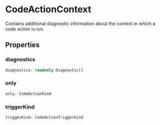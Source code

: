 # CodeActionContext

Contains additional diagnostic information about the context in which a code action is run.

## Properties

### diagnostics

```typescript
diagnostics: readonly Diagnostic[]
```

### only

```typescript
only: CodeActionKind
```

### triggerKind

```typescript
triggerKind: CodeActionTriggerKind
```

[Diagnostic]: Diagnostic.md
[CodeActionKind]: CodeActionKind.md
[CodeActionTriggerKind]: CodeActionTriggerKind.md
